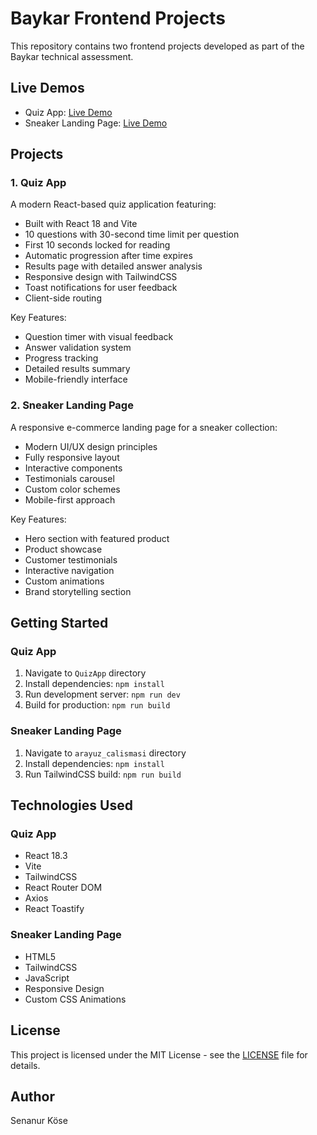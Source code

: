 # Baykar Frontend Projects

This repository contains two frontend projects developed as part of the Baykar technical assessment.

## Live Demos

- Quiz App: [Live Demo](https://tiny-axolotl-d6ec85.netlify.app/)
- Sneaker Landing Page: [Live Demo](https://chipper-pudding-2b7adc.netlify.app/)

## Projects

### 1. Quiz App

A modern React-based quiz application featuring:

- Built with React 18 and Vite
- 10 questions with 30-second time limit per question
- First 10 seconds locked for reading
- Automatic progression after time expires
- Results page with detailed answer analysis
- Responsive design with TailwindCSS
- Toast notifications for user feedback
- Client-side routing

Key Features:

- Question timer with visual feedback
- Answer validation system
- Progress tracking
- Detailed results summary
- Mobile-friendly interface

### 2. Sneaker Landing Page

A responsive e-commerce landing page for a sneaker collection:

- Modern UI/UX design principles
- Fully responsive layout
- Interactive components
- Testimonials carousel
- Custom color schemes
- Mobile-first approach

Key Features:

- Hero section with featured product
- Product showcase
- Customer testimonials
- Interactive navigation
- Custom animations
- Brand storytelling section

## Getting Started

### Quiz App

1. Navigate to `QuizApp` directory
2. Install dependencies: `npm install`
3. Run development server: `npm run dev`
4. Build for production: `npm run build`

### Sneaker Landing Page

1. Navigate to `arayuz_calismasi` directory
2. Install dependencies: `npm install`
3. Run TailwindCSS build: `npm run build`

## Technologies Used

### Quiz App

- React 18.3
- Vite
- TailwindCSS
- React Router DOM
- Axios
- React Toastify

### Sneaker Landing Page

- HTML5
- TailwindCSS
- JavaScript
- Responsive Design
- Custom CSS Animations

## License

This project is licensed under the MIT License - see the [LICENSE](LICENSE) file for details.

## Author

Senanur Köse
